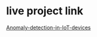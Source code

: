 # live project link
[Anomaly-detection-in-IoT-devices](https://anomaly-detection-in-iot-devices-73hdzmcf6eq8gzmxpbqgvi.streamlit.app/)
